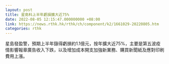 ```yaml
---
layout: post
title: 星島料上半年虧損擴大近75%
date: 2022-08-05 12:15:47.000000000 +08:00
link: https://news.rthk.hk/rthk/ch/component/k2/1661029-20220805.htm
categories: rthk
---
```


星島發盈警，預期上半年錄得虧損約1.1億元，按年擴大近75%，主要是第五波疫情影響報章廣告收入下跌，以及增加成本開支加強新業務、購買新聞紙及應對印刷費用上漲。
